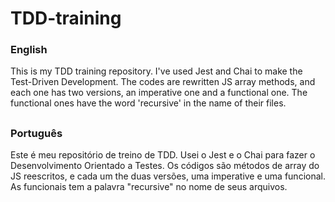 # TDD-training
### English
This is my TDD training repository. I've used Jest and Chai to make the Test-Driven Development. The codes are rewritten JS array methods, and each one has two versions, an imperative one and a functional one. The functional ones have the word 'recursive' in the name of their files.
##
### Português
Este é meu repositório de treino de TDD. Usei o Jest e o Chai para fazer o Desenvolvimento Orientado a Testes. Os códigos são métodos de array do JS reescritos, e cada um the duas versões, uma imperative e uma funcional. As funcionais tem a palavra "recursive" no nome de seus arquivos.
